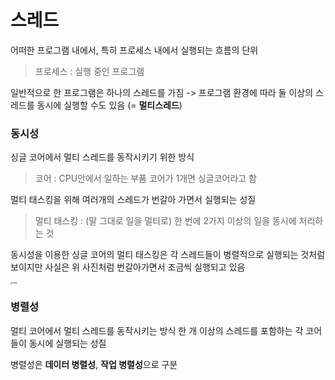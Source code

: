 # 스레드

어떠한 프로그램 내에서, 특히 프로세스 내에서 실행되는 흐름의 단위

> 프로세스 : 실행 중인 프로그램

일반적으로 한 프로그램은 하나의 스레드를 가짐
-> 프로그램 환경에 따라 둘 이상의 스레드를 동시에 실행할 수도 있음 (= **멀티스레드**)

### 동시성

싱글 코어에서 멀티 스레드를 동작시키기 위한 방식

> 코어 : CPU안에서 일하는 부품
> 코어가 1개면 싱글코어라고 함

멀티 태스킹을 위해 여러개의 스레드가 번갈아 가면서 실행되는 성질

> 멀티 태스킹 :  (말 그대로 일을 멀티로) 한 번에 2가지 이상의 일을 동시에 처리하는 것

동시성을 이용한 싱글 코어의 멀티 태스킹은 각 스레드들이 병렬적으로 실행되는 것처럼 보이지만
사실은 위 사진처럼 번갈아가면서 조금씩 실행되고 있음

<img src="https://media.vlpt.us/images/goban/post/753d9bf9-0096-434c-a2b0-333b426a3904/image.png" alt="img" style="zoom:25%;" />

### 병렬성

멀티 코어에서 멀티 스레드를 동작시키는 방식
한 개 이상의 스레드를 포함하는 각 코어들이 동시에 실행되는 성질

병렬성은 **데이터 병렬성**, **작업 병렬성**으로 구분